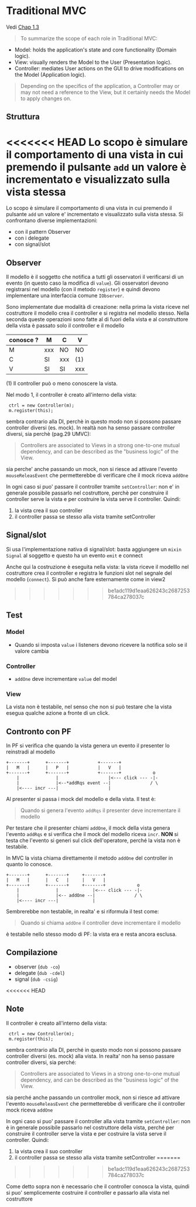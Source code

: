 # Traditional MVC
Vedi [Chap 1.3](https://stefanoborini.gitbooks.io/modelviewcontroller/content/01_from_smartui_to_traditional_mvc/03_traditional_mvc.html)

> To summarize the scope of each role in Traditional MVC:

- Model: holds the application's state and core functionality (Domain logic).
- View: visually renders the Model to the User (Presentation logic).
- Controller: mediates User actions on the GUI to drive modifications on the Model (Application logic).

> Depending on the specifics of the application, a Controller may or may not need a reference to the View, but it certainly needs the Model to apply changes on.

## Struttura
<<<<<<< HEAD
Lo scopo è simulare il comportamento di una vista in cui premendo il pulsante `add` un valore è incrementato e visualizzato sulla vista stessa
=======
Lo scopo è simulare il comportamento di una vista in cui premendo il pulsante `add` un valore e' incrementato e visualizzato sulla vista stessa.
Si confrontano diverse implementazioni:
- con il pattern Observer
- con i delegate
- con signal/slot

## Observer
Il modello è il soggetto che notifica a tutti gli osservatori il verificarsi di un evento (in questo caso la modifica di `value`).
Gli osservatori devono registrarsi nel modello (con il metodo `register`) e quindi devono implementare una interfaccia comune `IObserver`.

Sono implementate due modalità di creazione: nella prima la vista riceve nel costruttore il modello crea il controller e si registra nel modello stesso. Nella seconda queste operazioni sono fatte al di fuori della vista  e al
construttore della vista è passato solo il controller e il modello

| conosce ? | M   | C   | V   |
| ---       | --- | --- | --- |
| M         | xxx | NO  | NO  |
| C         | SI  | xxx | (1) |
| V         | SI  | SI  | xxx |

(1) Il controller può o meno conoscere la vista.

Nel modo 1, il controller è creato all'interno della vista:
```
 ctrl = new Controller(m);
 m.register(this);
```
sembra contrario alla DI, perchè in questo modo non si possono passare controller diversi (es. mock).
In realtà non ha senso passare controller diversi, sia perchè (pag.29 UMVC):

> Controllers are associated to Views in a strong one-to-one mutual dependency, and can be described as the "business logic" of the View.

sia perche' anche passando un mock, non si riesce ad attivare l'evento `mouseReleasEvent` che permetterebbe di verificare che il mock riceva `addOne`

In ogni caso si puo' passare il controller tramite `setController`: non e' in generale  possibile passarlo nel costruttore, perchè per construire il controller serve la vista e per costruire la vista serve il controller.
Quindi:
1. la vista crea il suo controller
2. il controller passa se stesso alla vista tramite setController

## Signal/slot
Si usa l'implementazione nativa di signal/slot: basta aggiungere un `mixin Signal` al soggetto e questo ha un evento `emit` e connect

Anche qui la costruzione è eseguita nella vista: la vista riceve il modelllo nel costruttore crea il controller e registra le funzioni slot nel segnale del modello (`connect`). Si può anche fare esternamente come in view2

>>>>>>> be1adc119d1eaa626243c2687253784ca278037c


## Test
### Model
- Quando si imposta `value` i listeners devono ricevere la notifica solo se il valore cambia

### Controller
- `addOne` deve incrementare `value` del model

### View
La vista non è testabile, nel senso che non si può testare che la vista esegua qualche azione a fronte di un click.

## Contronto con PF
In PF si verifica che quando la vista genera un evento il presenter lo reinstradi al modello

```
+-------+      +-------+           +-------+
|   M   |      |   P   |           |   V   |
+-------+      +-------+           +-------+            o
    |              |                   |<--- click --- -|-
    |              |<--*addRqs event --|               / \
    |<---- incr ---|                   |

```

Al presenter si passa i mock del modello e della vista.
Il test è:
> Quando si genera l'evento `addRqs` il presenter deve incrementare il modello

Per testare che il presenter chiami `addOne`, il mock della vista genera l'evento `addRqs` e si verifica che il mock del modello riceva `incr`.
**NON** si testa che l'evento si generi sul click dell'operatore, perché la vista non è testabile.

In MVC la vista chiama direttamente il metodo `addOne` del controller in quanto lo conosce.

```
+-------+      +-------+     +-------+
|   M   |      |   C   |     |   V   |
+-------+      +-------+     +-------+            o
    |              |             |<--- click --- -|-
    |              |<-- addOne --|               / \
    |<---- incr ---|             |
```

Sembrerebbe non testabile, in realta' e si riformula il test come:
> Quando si chiama `addOne` il controller deve incrementare il modello

è testabile nello stesso modo di PF: la vista era e resta ancora esclusa.

## Compilazione
- observer (`dub -co`)
- delegate (`dub -cdel`)
- signal (`dub -csig`)

<<<<<<< HEAD
## Note
Il controller è creato all'interno della vista:
```
 ctrl = new Controller(m);
 m.register(this);
```
sembra contrario alla DI, perché in questo modo non si possono passare controller diversi (es. mock) alla vista.
In realta' non ha senso passare controller diversi, sia perché:

> Controllers are associated to Views in a strong one-to-one mutual dependency, and can be described as the "business logic" of the View.

sia perché anche passando un controller mock, non si riesce ad attivare l'evento `mouseReleasEvent` che permetterebbe di verificare che il controller mock riceva `addOne`

In ogni caso si puo' passare il controller alla vista tramite `setController`: non è in generale  possibile passarlo nel costruttore della vista, perché per construire il controller serve la vista e per costruire la vista serve il controller.
Quindi:
1. la vista crea il suo controller
2. il controller passa se stesso alla vista tramite setController
=======
>>>>>>> be1adc119d1eaa626243c2687253784ca278037c

Come detto sopra non è necessario che il controller conosca la vista, quindi si puo' semplicemente costruire il controller e passarlo alla vista nel costruttore
